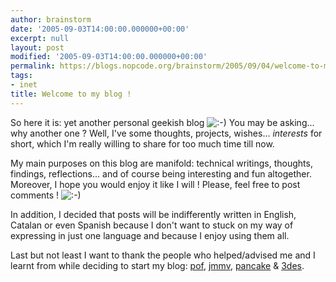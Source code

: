 ```yaml
---
author: brainstorm
date: '2005-09-03T14:00:00.000000+00:00'
excerpt: null
layout: post
modified: '2005-09-03T14:00:00.000000+00:00'
permalink: https://blogs.nopcode.org/brainstorm/2005/09/04/welcome-to-my-blog/
tags:
- inet
title: Welcome to my blog !
---
```


So here it is: yet another personal geekish blog <img src="http://blogs.nopcode.org/brainstorm/wp-includes/images/smilies/icon_smile.gif" alt=":-)" class="wp-smiley" /> You may be asking... why another one ? Well, I've some thoughts, projects, wishes... *interests* for short, which I'm really willing to share for too much time till now.

My main purposes on this blog are manifold: technical writings, thoughts, findings, reflections... and of course being interesting and fun altogether. Moreover, I hope you would enjoy it like I will ! Please, feel free to post comments ! <img src="http://blogs.nopcode.org/brainstorm/wp-includes/images/smilies/icon_smile.gif" alt=":-)" class="wp-smiley" /> 

In addition, I decided that posts will be indifferently written in English, Catalan or even Spanish because I don't want to stuck on my way of expressing in just one language and because I enjoy using them all.

Last but not least I want to thank the people who helped/advised me and I learnt from while deciding to start my blog: [pof][1], [jmmv][2], [pancake][3] & [3des][4].

 [1]: http://pof.eslack.org/
 [2]: http://www.livejournal.com/users/jmmv/
 [3]: http://blogs.nopcode.org/pancake/
 [4]: http://www.livejournal.com/users/tripledes/